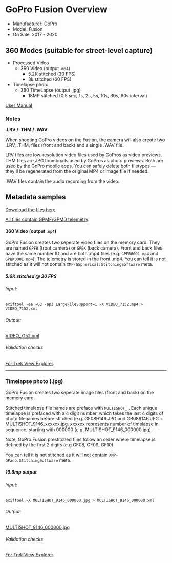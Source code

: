 # GoPro Fusion Overview

* Manufacturer: GoPro
* Model: Fusion
* On Sale: 2017 - 2020

## 360 Modes (suitable for street-level capture)

* Processed Video
	* 360 Video (output .`mp4`)
		* 5.2K stitched (30 FPS)
		* 3k stitched (60 FPS)
* Timelapse photo
	* 360 TimeLapse (output .jpg)
		* 18MP stitched (0.5 sec, 1s, 2s, 5s, 10s, 30s, 60s interval)

[User Manual](/Fusion_UM_ENG_REVC.pdf)

### Notes

**.LRV / .THM / .WAV**

When shooting GoPro videos on the Fusion, the camera will also create two .LRV, .THM, files (front and back) and a single .WAV file.

LRV files are low-resolution video files used by GoPros as video previews. THM files are JPG thumbnails used by GoPros as photo previews. Both are used by the GoPro mobile apps. You can safely delete both filetypes — they'll be regenerated from the original MP4 or image file if needed.

.WAV files contain the audio recording from the video.

## Metadata samples

[Download the files here](https://drive.google.com/drive/folders/1QaNr-cfUT4lBYxVoBVe98q_-WH6NAd31?usp=sharing).

[All files contain GPMF/GPMD telemetry](https://github.com/gopro/gpmf-parser).

#### 360 Video (output .`mp4`)

GoPro Fusion creates two seperate video files on the memory card. They are named `GPFR` (front camera) or `GPBK` (back camera). Front and back files have the same number ID and are both .mp4 files (e.g. `GPFR0001.mp4` and `GPBK0001.mp4`). The telemetry is stored in the front .mp4. You can tell it is not stitched as it will not contain `XMP-GSpherical:StitchingSoftware` meta.

##### 5.6K stitched @ 30 FPS

###### Input:

```
exiftool -ee -G3 -api LargeFileSupport=1 -X VIDEO_7152.mp4 > VIDEO_7152.xml
```

###### Output:

[VIDEO_7152.xml](/VIDEO_7152.xml)

###### Validation checks

[For Trek View Explorer](/explorer).

---

### Timelapse photo (.jpg)

GoPro Fusion creates two seperate image files (front and back) on the memory card. 

Stitched timelapse file names are preface with `MULTISHOT_` . Each unique timelapse is prefaced with a 4 digit number, which takes the last 4 digits of photo filenames before stitched (e.g. GF089146.JPG and GB089146.JPG = MULTISHOT_9146_xxxxxx.jpg. xxxxxx represents number of timelapse in sequence, starting with 000000 (e.g. MULTISHOT_9146_000000.jpg).

Note, GoPro Fusion prestitched files follow an order where timelapse is defined by the first 2 digits (e.g GF08, GF09, GF10).

You can tell it is not stitched as it will not contain `XMP-GPano:StitchingSoftware` meta.

##### 16.6mp output

###### Input:

```
exiftool -X MULTISHOT_9146_000000.jpg > MULTISHOT_9146_000000.xml
```

###### Output:

[MULTISHOT_9146_000000.jpg](/MULTISHOT_9146_000000.xml)

###### Validation checks

[For Trek View Explorer](/explorer).